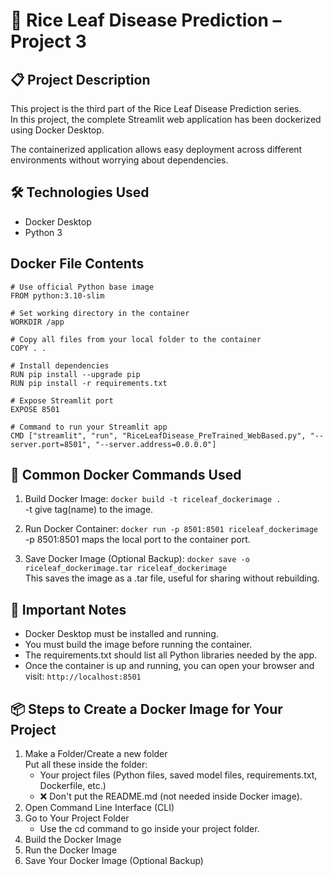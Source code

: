 # 🚀 Rice Leaf Disease Prediction – Project 3

## 📋 Project Description
This project is the third part of the Rice Leaf Disease Prediction series.<br>
In this project, the complete Streamlit web application has been dockerized using Docker Desktop.<br>

The containerized application allows easy deployment across different environments without worrying about dependencies.

## 🛠 Technologies Used
  - Docker Desktop
  - Python 3

## Docker File Contents
```
# Use official Python base image
FROM python:3.10-slim

# Set working directory in the container
WORKDIR /app

# Copy all files from your local folder to the container
COPY . .

# Install dependencies
RUN pip install --upgrade pip
RUN pip install -r requirements.txt

# Expose Streamlit port
EXPOSE 8501

# Command to run your Streamlit app
CMD ["streamlit", "run", "RiceLeafDisease_PreTrained_WebBased.py", "--server.port=8501", "--server.address=0.0.0.0"]
```

## 🐳 Common Docker Commands Used
 1. Build Docker Image:
```docker build -t riceleaf_dockerimage .```<br>
-t give tag(name) to the image.

 2. Run Docker Container:
```docker run -p 8501:8501 riceleaf_dockerimage```<br>
-p 8501:8501 maps the local port to the container port.

 3. Save Docker Image (Optional Backup):
```docker save -o riceleaf_dockerimage.tar riceleaf_dockerimage```<br>
This saves the image as a .tar file, useful for sharing without rebuilding.

## 📢 Important Notes
  - Docker Desktop must be installed and running.
  - You must build the image before running the container.
  - The requirements.txt should list all Python libraries needed by the app.
  - Once the container is up and running, you can open your browser and visit:
    ```http://localhost:8501 ``` 
## 📦 Steps to Create a Docker Image for Your Project
  1. Make a Folder/Create a new folder<br>
     Put all these inside the folder:
     - Your project files (Python files, saved model files, requirements.txt, Dockerfile, etc.)
     - ❌ Don't put the README.md (not needed inside Docker image).
  2. Open Command Line Interface (CLI)
  3. Go to Your Project Folder
     - Use the cd command to go inside your project folder.
  4. Build the Docker Image
  5. Run the Docker Image
  6. Save Your Docker Image (Optional Backup)

